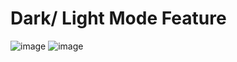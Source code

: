 # Dark/ Light Mode Feature 
![image](https://github.com/devbasilinnia/klokk/assets/115192848/f35fe104-53e1-4453-9ebc-e7de3dc4da4a)
![image](https://github.com/devbasilinnia/klokk/assets/115192848/29860ba5-ab7d-4ad3-ac39-52f02ab5ffae)
